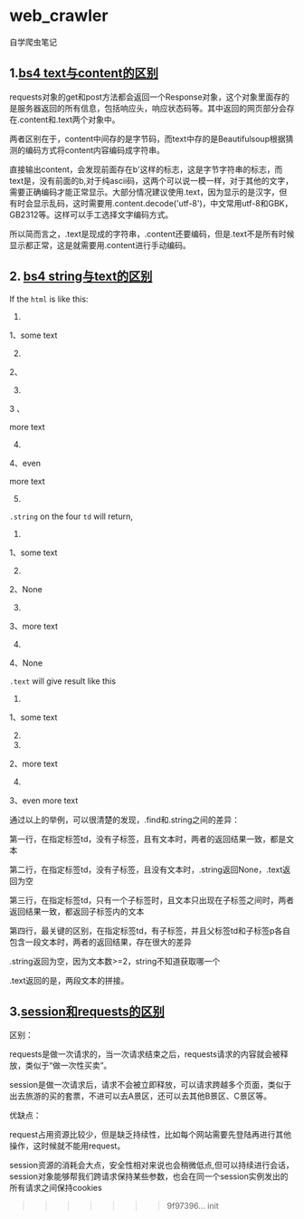 # web_crawler
自学爬虫笔记

## 1.[bs4 text与content的区别](https://blog.csdn.net/qq_42804678/article/details/91345725)

requests对象的get和post方法都会返回一个Response对象，这个对象里面存的是服务器返回的所有信息，包括响应头，响应状态码等。其中返回的网页部分会存在.content和.text两个对象中。

两者区别在于，content中间存的是字节码，而text中存的是Beautifulsoup根据猜测的编码方式将content内容编码成字符串。

直接输出content，会发现前面存在b'这样的标志，这是字节字符串的标志，而text是，没有前面的b,对于纯ascii码，这两个可以说一模一样，对于其他的文字，需要正确编码才能正常显示。大部分情况建议使用.text，因为显示的是汉字，但有时会显示乱码，这时需要用.content.decode('utf-8')，中文常用utf-8和GBK，GB2312等。这样可以手工选择文字编码方式。

所以简而言之，.text是现成的字符串，.content还要编码，但是.text不是所有时候显示都正常，这是就需要用.content进行手动编码。

## 2. [bs4 string与text的区别](https://www.cnblogs.com/kaibindirver/p/11374669.html)

If the `html` is like this:

1. 

   1、<td>some text</td>

2. 

   2、<td></td>

3. 

   3 、<td><p>more text</p></td>

4. 

   4、<td>even <p>more text</p></td>

5. 

   

`.string` on the four `td` will return,

1. 

   1、some text

2. 

   2、None

3. 

   3、more text

4. 

   4、None

`.text` will give result like this

1. 

   1、some text

2. 

   

3. 

   2、more text

4. 

   3、even more text

通过以上的举例，可以很清楚的发现，.find和.string之间的差异：

第一行，在指定标签td，没有子标签，且有文本时，两者的返回结果一致，都是文本

第二行，在指定标签td，没有子标签，且没有文本时，.string返回None，.text返回为空

第三行，在指定标签td，只有一个子标签时，且文本只出现在子标签之间时，两者返回结果一致，都返回子标签内的文本

第四行，最关键的区别，在指定标签td，有子标签，并且父标签td和子标签p各自包含一段文本时，两者的返回结果，存在很大的差异

.string返回为空，因为文本数>=2，string不知道获取哪一个

.text返回的是，两段文本的拼接。

## 3.[session和requests的区别](https://blog.csdn.net/sl01224318/article/details/119712543)

区别：

requests是做一次请求的，当一次请求结束之后，requests请求的内容就会被释放，类似于“做一次性买卖”。

session是做一次请求后，请求不会被立即释放，可以请求跨越多个页面，类似于出去旅游的买的套票，不进可以去A景区，还可以去其他B景区、C景区等。

优缺点：

request占用资源比较少，但是缺乏持续性，比如每个网站需要先登陆再进行其他操作，这时候就不能用request。

session资源的消耗会大点，安全性相对来说也会稍微低点,但可以持续进行会话，session对象能够帮我们跨请求保持某些参数，也会在同一个session实例发出的所有请求之间保持cookies

>>>>>>> 9f97396... init
